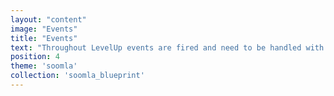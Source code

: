```yaml
---
layout: "content"
image: "Events"
title: "Events"
text: "Throughout LevelUp events are fired and need to be handled with your game-specific behavior."
position: 4
theme: 'soomla'
collection: 'soomla_blueprint'
---
```

